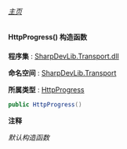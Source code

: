 ###### [主页](./Index.md "主页")

#### HttpProgress() 构造函数

**程序集** : [SharpDevLib.Transport.dll](./SharpDevLib.Transport.assembly.md "SharpDevLib.Transport.dll")

**命名空间** : [SharpDevLib.Transport](./SharpDevLib.Transport.namespace.md "SharpDevLib.Transport")

**所属类型** : [HttpProgress](./SharpDevLib.Transport.HttpProgress.md "HttpProgress")

``` csharp
public HttpProgress()
```
**注释**

*默认构造函数*


